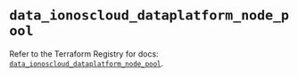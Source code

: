 # `data_ionoscloud_dataplatform_node_pool`

Refer to the Terraform Registry for docs: [`data_ionoscloud_dataplatform_node_pool`](https://registry.terraform.io/providers/ionos-cloud/ionoscloud/6.5.5/docs/data-sources/dataplatform_node_pool).
